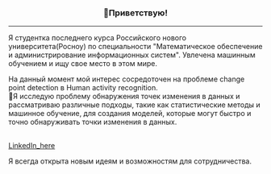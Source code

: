 <!-- Heading -->
<h3 align="center">👋Приветствую!</h3>

<!-- Profile Views -->

 <!-- About section -->

---
Я студентка последнего курса Российского нового университета(Росноу) по специальности "Математическое обеспечение и администрирование информационных систем". Увлечена машинным обучением и ищу свое место в этом мире. 

На данный момент мой интерес сосредоточен на проблеме change point detection в Human activity recognition. <br>
🔭Я исследую проблему обнаружения точек изменения в данных и рассматриваю различные подходы, такие как статистические методы и машинное обучение, для создания моделей, которые могут быстро и точно обнаруживать точки изменения в данных.

<!-- <h3>Мои проекты</h3> -->

<!-- Conecct section -->

<h2></h3>
    <p>
        <a href="https://www.linkedin.com/in/miazyw/">LinkedIn_here</a> 
   </p>

 <!-- Conecct section: END -->
 
Я всегда открыта новым идеям и возможностям для сотрудничества.

<!-- <p align="left"> <img src="https://komarev.com/ghpvc/?username=miazyw&label=Profile%20views&color=0e75b6&style=flat" alt="isrealodejobi" />
</p> -->


<!-- THE END -->







